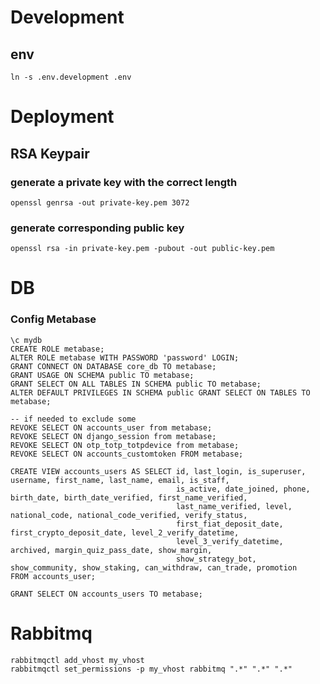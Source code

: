 
# Development
## env
```ln -s .env.development .env```


# Deployment
## RSA Keypair

### generate a private key with the correct length
```openssl genrsa -out private-key.pem 3072```

### generate corresponding public key
```openssl rsa -in private-key.pem -pubout -out public-key.pem```

# DB
### Config Metabase
```postgresql
\c mydb
CREATE ROLE metabase;
ALTER ROLE metabase WITH PASSWORD 'password' LOGIN;
GRANT CONNECT ON DATABASE core_db TO metabase;
GRANT USAGE ON SCHEMA public TO metabase;
GRANT SELECT ON ALL TABLES IN SCHEMA public TO metabase;
ALTER DEFAULT PRIVILEGES IN SCHEMA public GRANT SELECT ON TABLES TO metabase;

-- if needed to exclude some
REVOKE SELECT ON accounts_user from metabase;
REVOKE SELECT ON django_session from metabase;
REVOKE SELECT ON otp_totp_totpdevice from metabase;
REVOKE SELECT ON accounts_customtoken FROM metabase;

CREATE VIEW accounts_users AS SELECT id, last_login, is_superuser, username, first_name, last_name, email, is_staff, 
                                     is_active, date_joined, phone, birth_date, birth_date_verified, first_name_verified, 
                                     last_name_verified, level, national_code, national_code_verified, verify_status, 
                                     first_fiat_deposit_date, first_crypto_deposit_date, level_2_verify_datetime, 
                                     level_3_verify_datetime, archived, margin_quiz_pass_date, show_margin, 
                                     show_strategy_bot, show_community, show_staking, can_withdraw, can_trade, promotion 
FROM accounts_user;

GRANT SELECT ON accounts_users TO metabase;
```

# Rabbitmq
```shell
rabbitmqctl add_vhost my_vhost
rabbitmqctl set_permissions -p my_vhost rabbitmq ".*" ".*" ".*"
```
